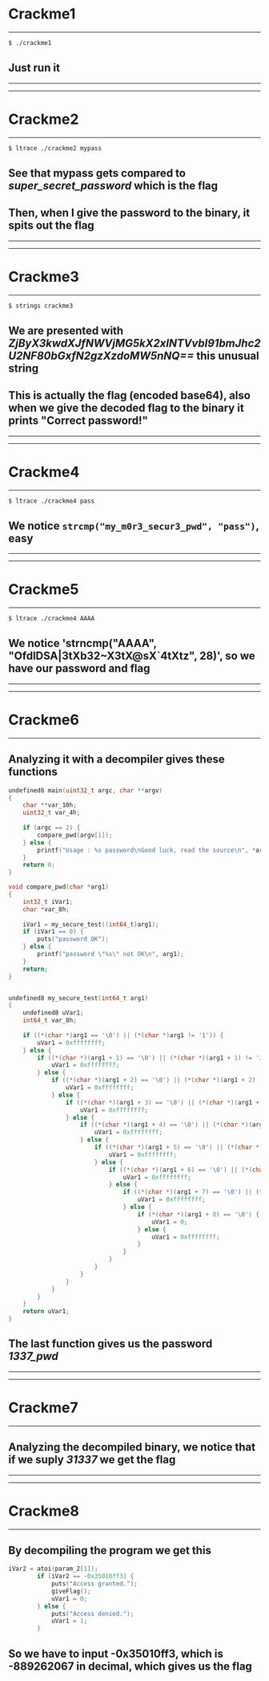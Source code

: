 # Crackme1
---
```bash
$ ./crackme1
```
## Just run it

---
---

# Crackme2
---
```bash
$ ltrace ./crackme2 mypass
```
## See that mypass gets compared to *super_secret_password* which is the flag
## Then, when I give the password to the binary, it spits out the flag

---
---

# Crackme3
---
```bash
$ strings crackme3
```
## We are presented with *ZjByX3kwdXJfNWVjMG5kX2xlNTVvbl91bmJhc2U2NF80bGxfN2gzXzdoMW5nNQ==* this unusual string
## This is actually the flag (encoded base64), also when we give the decoded flag to the binary it prints "Correct password!"

---
---

# Crackme4
---
```bash
$ ltrace ./crackme4 pass
```
## We notice `strcmp("my_m0r3_secur3_pwd", "pass")`, easy

---
---

# Crackme5
---
```bash
$ ltrace ./crackme4 AAAA
```
## We notice 'strncmp("AAAA", "OfdlDSA|3tXb32~X3tX@sX\`4tXtz", 28)', so we have our password and flag

---
---

# Crackme6
---
## Analyzing it with a decompiler gives these functions
```cpp
undefined8 main(uint32_t argc, char **argv)
{
    char **var_10h;
    uint32_t var_4h;
    
    if (argc == 2) {
        compare_pwd(argv[1]);
    } else {
        printf("Usage : %s password\nGood luck, read the source\n", *argv);
    }
    return 0;
}
```
```cpp
void compare_pwd(char *arg1)
{
    int32_t iVar1;
    char *var_8h;
    
    iVar1 = my_secure_test((int64_t)arg1);
    if (iVar1 == 0) {
        puts("password OK");
    } else {
        printf("password \"%s\" not OK\n", arg1);
    }
    return;
}
```
```cpp

undefined8 my_secure_test(int64_t arg1)
{
    undefined8 uVar1;
    int64_t var_8h;
    
    if ((*(char *)arg1 == '\0') || (*(char *)arg1 != '1')) {
        uVar1 = 0xffffffff;
    } else {
        if ((*(char *)(arg1 + 1) == '\0') || (*(char *)(arg1 + 1) != '3')) {
            uVar1 = 0xffffffff;
        } else {
            if ((*(char *)(arg1 + 2) == '\0') || (*(char *)(arg1 + 2) != '3')) {
                uVar1 = 0xffffffff;
            } else {
                if ((*(char *)(arg1 + 3) == '\0') || (*(char *)(arg1 + 3) != '7')) {
                    uVar1 = 0xffffffff;
                } else {
                    if ((*(char *)(arg1 + 4) == '\0') || (*(char *)(arg1 + 4) != '_')) {
                        uVar1 = 0xffffffff;
                    } else {
                        if ((*(char *)(arg1 + 5) == '\0') || (*(char *)(arg1 + 5) != 'p')) {
                            uVar1 = 0xffffffff;
                        } else {
                            if ((*(char *)(arg1 + 6) == '\0') || (*(char *)(arg1 + 6) != 'w')) {
                                uVar1 = 0xffffffff;
                            } else {
                                if ((*(char *)(arg1 + 7) == '\0') || (*(char *)(arg1 + 7) != 'd')) {
                                    uVar1 = 0xffffffff;
                                } else {
                                    if (*(char *)(arg1 + 8) == '\0') {
                                        uVar1 = 0;
                                    } else {
                                        uVar1 = 0xffffffff;
                                    }
                                }
                            }
                        }
                    }
                }
            }
        }
    }
    return uVar1;
}
```
## The last function gives us the password *1337_pwd*

---
---

# Crackme7
---
## Analyzing the decompiled binary, we notice that if we suply *31337* we get the flag

---
---

# Crackme8
---
## By decompiling the program we get this
```cpp
iVar2 = atoi(param_2[1]);
        if (iVar2 == -0x35010ff3) {
            puts("Access granted.");
            giveFlag();
            uVar1 = 0;
        } else {
            puts("Access denied.");
            uVar1 = 1;
        }
```
## So we have to input -0x35010ff3, which is -889262067 in decimal, which gives us the flag
